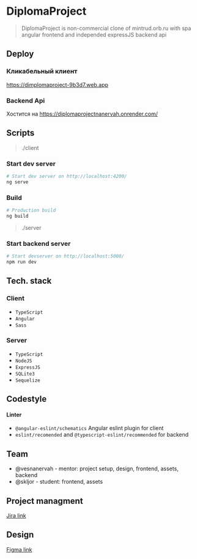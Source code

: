 # DiplomaProject

> DiplomaProject is non-commercial clone of mintrud.orb.ru with spa angular frontend and independed expressJS backend api

## Deploy

### Кликабельный клиент

https://dimplomaproject-9b3d7.web.app


### Backend Api

Хостится на https://diplomaprojectnanervah.onrender.com/

## Scripts

> ./client

### Start dev server

```bash
# Start dev server on http://localhost:4200/
ng serve
```

### Build

```bash
# Production build
ng build
```

> ./server

### Start backend server

```bash
# Start devserver on http://localhost:5000/
npm run dev
```

## Tech. stack

### Client

- `TypeScript`
- `Angular`
- `Sass`

### Server

- `TypeScript`
- `NodeJS`
- `ExpressJS`
- `SQLite3`
- `Sequelize`

## Codestyle

#### Linter

- `@angular-eslint/schematics` Angular eslint plugin for client
- `eslint/recomended` and `@typescript-eslint/recommended` for backend

## Team

- @vesnanervah - mentor: project setup, design, frontend, assets, backend
- @skljor - student: frontend, assets

## Project managment
[Jira link](https://nanervakh.atlassian.net/jira/software/projects/KAN/boards/1)

## Design

[Figma link](https://www.figma.com/file/GHo8uCBcghDFW3b7Dy7N4d/diploma-project%3A-mintrud.orb.ru?node-id=0%3A1&mode=dev)
